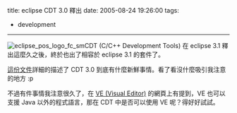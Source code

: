 title: eclipse CDT 3.0 釋出
date: 2005-08-24 19:26:00
tags: 
- development
---

![eclipse_pos_logo_fc_sm](http://photos33.flickr.com/36782478_70db8da5ee_o.jpg)CDT (C/C++ Development Tools) 在 eclipse 3.1 釋出這麼久之後，終於也出了相容於 eclipse 3.1 的套件了。

[這份文件](http://dev.eclipse.org/viewcvs/index.cgi/%7Echeckout%7E/cdt-home/news/cdt30-whats-new/CDT-3.0-News.htm?cvsroot=Tools_Project)詳細的描述了 CDT 3.0 到底有什麼新鮮事情。看了看沒什麼吸引我注意的地方 :p

不過有件事情我注意很久了，在 [VE (Visual Editor)](http://www.eclipse.org/vep/) 的網頁上有提到，VE 也可以支援 Java 以外的程式語言，那在 CDT 中是否可以使用 VE 呢？得好好試試。